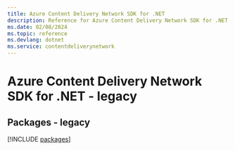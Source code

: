 ```yaml
---
title: Azure Content Delivery Network SDK for .NET
description: Reference for Azure Content Delivery Network SDK for .NET
ms.date: 02/08/2024
ms.topic: reference
ms.devlang: dotnet
ms.service: contentdeliverynetwork
---
```

# Azure Content Delivery Network SDK for .NET - legacy
## Packages - legacy
[!INCLUDE [packages](content-delivery-network-index.md)]